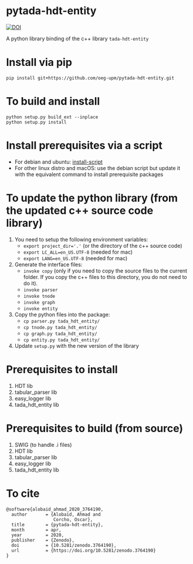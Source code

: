 # pytada-hdt-entity

[![DOI](https://zenodo.org/badge/DOI/10.5281/zenodo.3764190.svg)](https://doi.org/10.5281/zenodo.3764190)

A python library binding of the c++ library `tada-hdt-entity`


# Install via pip
```
pip install git+https://github.com/oeg-upm/pytada-hdt-entity.git
```

# To build and install
```
python setup.py build_ext --inplace
python setup.py install
```


# Install prerequisites via a script
* For debian and ubuntu: 
[install-script](https://github.com/oeg-upm/tada-web/blob/master/setup.sh)
* For other linux distro and macOS: 
use the debian script but update it with the equivalent command to install prerequisite packages

# To update the python library (from the updated c++ source code library)
1. You need to setup the following environment variables:
	* `export project_dir='.'`  (or the directory of the c++ source code)
	* `export LC_ALL=en_US.UTF-8` (needed for mac)
	* `export LANG=en_US.UTF-8` (needed for mac)
1. Generate the interface files:
	* `invoke copy` (only if you need to copy the source files to the current folder. If you copy the c++ files to this directory, you do not need to do it).
	* `invoke parser`
	* `invoke tnode`
	* `invoke graph`
	* `invoke entity`  
1. Copy the python files into the package:
	* `cp parser.py tada_hdt_entity/`
	* `cp tnode.py tada_hdt_entity/`
	* `cp graph.py tada_hdt_entity/`
	* `cp entity.py tada_hdt_entity/`
1. Update `setup.py` with the new version of the library	

# Prerequisites to install
1. HDT lib
2. tabular_parser lib
3. easy_logger lib
4. tada_hdt_entity lib


# Prerequisites to build (from source)
1. SWIG (to handle .i files)
2. HDT lib
3. tabular_parser lib
4. easy_logger lib
5. tada_hdt_entity lib


# To cite
```
@software{alobaid_ahmad_2020_3764190,
  author       = {Alobaid, Ahmad and
                  Corcho, Oscar},
  title        = {pytada-hdt-entity},
  month        = apr,
  year         = 2020,
  publisher    = {Zenodo},
  doi          = {10.5281/zenodo.3764190},
  url          = {https://doi.org/10.5281/zenodo.3764190}
}
```
